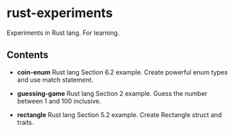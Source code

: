 # rust-experiments
Experiments in Rust lang. For learning.

## Contents

* **coin-enum**
  Rust lang Section 6.2 example. Create powerful enum types and use match statement.

* **guessing-game**
  Rust lang Section 2 example. Guess the number between 1 and 100 inclusive.

* **rectangle**
  Rust lang Section 5.2 example. Create Rectangle struct and traits.

